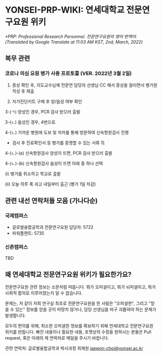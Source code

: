 # YONSEI-PRP-WIKI: 연세대학교 전문연구요원 위키

*\*PRP: Professional Research Personnel. 전문연구요원의 영어 번역어. (Translated by Google Translate at 11:03 AM KST, 2nd, March, 2022)*

## 복무 관련

### 코로나 의심 요원 병가 사용 프로토콜 (VER. 2022년 3월 2일)

1. 증상 확인 후, 지도교수님께 전문연 담당자 선생님 CC 해서 증상을 알리면서 병가원 작성 후 제출

2. 자가진단키트 구매 후 양/음성 여부 확인

3-(ㄱ) 양성인 경우, PCR 검사 받으러 출발

3-(ㄴ) 음성인 경우, 4번으로.

4-(ㄴ) 가까운 병원에 도보 및 자차를 통해 방문하여 신속항원검사 진행
- 검사 후 진료확인서 등 병가를 증명할 수 있는 서류 득

4-(ㄴ)-(a) 신속항원검사 양성이 뜨면, PCR 검사 받으러 출발

4-(ㄴ)-(b) 신속항원검사 음성이 뜨면 아래 중 하나 선택

(i) 병가를 취소하고 학교로 출발

(ii) 오늘 하루 푹 쉬고 내일부터 출근 (병가 1일 차감)

## 관련 내선 연락처들 모음 (가나다순)

### 국제캠퍼스

- 글로벌융합공학과 전문연구요원 담당자: 5722
- 파워플랜트: 5735

### 신촌캠퍼스

TBD


## 왜 연세대학교 전문연구요원 위키가 필요한가요?

전문연구요원 관련 정보는 소문처럼 떠돕니다. 뭐가 오피셜이고, 뭐가 뇌피셜이고, 뭐가 사회적 합의로 이루어졌는지 알 수 없습니다.

문제는, 저 같이 저희 연구실 최초로 전문연구요원을 한 사람은 "오피셜한", 그리고 "믿을 수 있는" 정보를 얻을 곳이 마땅치 않거나, 담당 선생님을 마구 괴롭혀야 하는 문제가 발생합니다.

모두의 편의를 위해, 최소한 오피셜한 정보를 확보하기 위해 연세대학교 전문연구요원 위키를 만듭니다. 빠진 내용이나 필요한 내용, 포맷상의 수정을 원하시는 분들은 Pull request, 혹은 아래의 제 연락처로 메일을 주시기 바랍니다.

관련 연락처: 글로벌융합공학과 박사과정 최재원 <jaewon-choi@yonsei.ac.kr>
